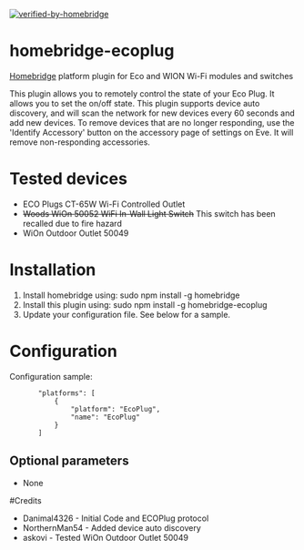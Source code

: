 [![verified-by-homebridge](https://badgen.net/badge/homebridge/verified/purple)](https://github.com/homebridge/homebridge/wiki/Verified-Plugins)

# homebridge-ecoplug
[Homebridge](https://github.com/nfarina/homebridge) platform plugin for Eco and WION Wi-Fi modules and switches

This plugin allows you to remotely control the state of your Eco Plug.  It allows
you to set the on/off state.  This plugin supports device auto discovery, and
will scan the network for new devices every 60 seconds and add new devices.  To
remove devices that are no longer responding, use the 'Identify Accessory' button
on the accessory page of settings on Eve.  It will remove non-responding accessories.

# Tested devices

- ECO Plugs CT-65W Wi-Fi Controlled Outlet
- ~~Woods WiOn 50052 WiFi In-Wall Light Switch~~ This switch has been recalled due to fire hazard
- WiOn Outdoor Outlet 50049

# Installation

1. Install homebridge using: sudo npm install -g homebridge
2. Install this plugin using: sudo npm install -g homebridge-ecoplug
3. Update your configuration file. See below for a sample.

# Configuration

Configuration sample:

 ```
        "platforms": [
            {
                "platform": "EcoPlug",
                "name": "EcoPlug"
            }
        ]
```
## Optional parameters

- None

#Credits

- Danimal4326   - Initial Code and ECOPlug protocol
- NorthernMan54 - Added device auto discovery
- askovi - Tested WiOn Outdoor Outlet 50049
